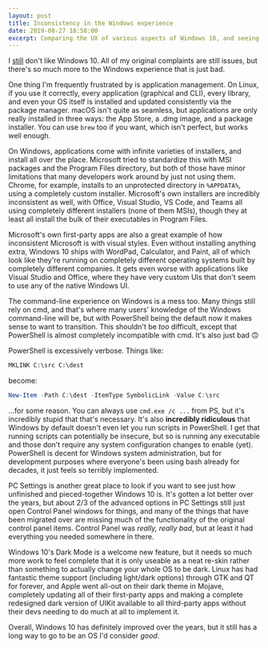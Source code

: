 ```yaml
---
layout: post
title: Inconsistency in the Windows experience
date: 2019-08-27 18:58:00
excerpt: Comparing the UX of various aspects of Windows 10, and seeing how inconsistent the experience is.
---
```


I [still](/2017/06/20/windows-10-is-terrible/) don't like Windows 10. All of my original complaints are still issues, but there's so much more to the Windows experience that is just bad.

One thing I'm frequently frustrated by is application management. On Linux, if you use it correctly, every application (graphical and CLI), every library, and even your OS itself is installed and updated consistently via the package manager. macOS isn't quite as seamless, but applications are only really installed in three ways: the App Store, a .dmg image, and a package installer. You can use `brew` too if you want, which isn't perfect, but works well enough.

On Windows, applications come with infinite varieties of installers, and install all over the place. Microsoft tried to standardize this with MSI packages and the Program Files directory, but both of those have minor limitations that many developers work around by just not using them. Chrome, for example, installs to an unprotected directory in `%APPDATA%`, using a completely custom installer. Microsoft's own installers are incredibly inconsistent as well, with Office, Visual Studio, VS Code, and Teams all using completely different installers (none of them MSIs), though they at least all install the bulk of their executables in Program Files.

Microsoft's own first-party apps are also a great example of how inconsistent Microsoft is with visual styles. Even without installing anything extra, Windows 10 ships with WordPad, Calculator, and Paint, all of which look like they're running on completely different operating systems built by completely different companies. It gets even worse with applications like Visual Studio and Office, where they have very custom UIs that don't seem to use any of the native Windows UI.

The command-line experience on Windows is a mess too. Many things still rely on cmd, and that's where many users' knowledge of the Windows command-line will be, but with PowerShell being the default now it makes sense to want to transition. This shouldn't be *too* difficult, except that PowerShell is almost completely incompatible with cmd. It's also just bad 🙃

PowerShell is excessively verbose. Things like:

```cmd
MKLINK C:\src C:\dest
```

become:

```powershell
New-Item -Path C:\dest -ItemType SymbolicLink -Value C:\src
```

...for some reason. You can always use `cmd.exe /c ...` from PS, but it's incredibly stupid that that's necessary. It's also **incredibly ridiculous** that Windows by default doesn't even let you run scripts in PowerShell. I get that running scripts can potentially be insecure, but so is running any executable and those don't require any system configuration changes to enable (yet). PowerShell is decent for Windows system administration, but for development purposes where everyone's been using bash already for decades, it just feels so terribly implemented.

PC Settings is another great place to look if you want to see just how unfinished and pieced-together Windows 10 is. It's gotten a lot better over the years, but about 2/3 of the advanced options in PC Settings still just open Control Panel windows for things, and many of the things that have been migrated over are missing much of the functionality of the original control panel items. Control Panel was *really, really bad*, but at least it had everything you needed somewhere in there.

Windows 10's Dark Mode is a welcome new feature, but it needs so much more work to feel complete that it is only useable as a neat re-skin rather than something to actually change your whole OS to be dark. Linux has had fantastic theme support (including light/dark options) through GTK and QT for forever, and Apple went all-out on their dark theme in Mojave, completely updating all of their first-party apps and making a complete redesigned dark version of UIKit available to all third-party apps without their devs needing to do much at all to implement it.

Overall, Windows 10 has definitely improved over the years, but it still has a long way to go to be an OS I'd consider *good*.

